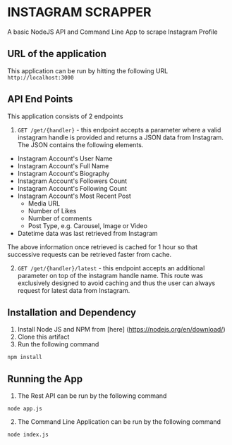 # INSTAGRAM SCRAPPER
A basic NodeJS API and Command Line App to scrape Instagram Profile

## URL of the application

This application can be run by hitting the following URL
`http://localhost:3000`

## API End Points

This application consists of 2 endpoints
1) `GET /get/{handler}` - this endpoint accepts a parameter where a valid instagram handle is provided and returns a JSON data from Instagram. The JSON contains the following elements.
- Instagram Account's User Name
- Instagram Account's Full Name
- Instagram Account's Biography
- Instagram Account's Followers Count
- Instagram Account's Following Count
- Instagram Account's Most Recent Post
    - Media URL
    - Number of Likes
    - Number of comments
    - Post Type, e.g. Carousel, Image or Video
- Datetime data was last retrieved from Instagram

The above information once retrieved is cached for 1 hour so that successive requests can be retrieved faster from cache.

2) `GET /get/{handler}/latest` - this endpoint accepts an additional parameter on top of the instagram handle name. This route was exclusively designed to avoid caching and thus the user can always request for latest data from Instagram.

## Installation and Dependency

1) Install Node JS and NPM from [here] (https://nodejs.org/en/download/)
2) Clone this artifact
3) Run the following command
```
npm install
```

## Running the App

1. The Rest API can be run by the following command
```
node app.js
```
2. The Command Line Application can be run by the following command
```
node index.js
```
